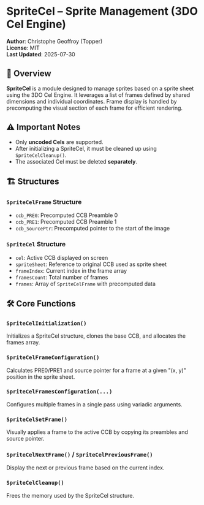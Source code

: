 # SpriteCel – Sprite Management (3DO Cel Engine)

**Author**: Christophe Geoffroy (Topper)  
**License**: MIT  
**Last Updated**: 2025-07-30

## 🧩 Overview

**SpriteCel** is a module designed to manage sprites based on a sprite sheet using the 3DO Cel Engine. It leverages a list of frames defined by shared dimensions and individual coordinates. Frame display is handled by precomputing the visual section of each frame for efficient rendering.

## ⚠️ Important Notes

- Only **uncoded Cels** are supported.
- After initializing a SpriteCel, it must be cleaned up using `SpriteCelCleanup()`.
- The associated Cel must be deleted **separately**.

## 🏗️ Structures

### `SpriteCelFrame` Structure

- `ccb_PRE0`: Precomputed CCB Preamble 0
- `ccb_PRE1`: Precomputed CCB Preamble 1
- `ccb_SourcePtr`: Precomputed pointer to the start of the image

### `SpriteCel` Structure

- `cel`: Active CCB displayed on screen  
- `spriteSheet`: Reference to original CCB used as sprite sheet  
- `frameIndex`: Current index in the frame array  
- `framesCount`: Total number of frames  
- `frames`: Array of `SpriteCelFrame` with precomputed data

## 🛠️ Core Functions

### `SpriteCelInitialization()`
Initializes a SpriteCel structure, clones the base CCB, and allocates the frames array.

### `SpriteCelFrameConfiguration()`
Calculates PRE0/PRE1 and source pointer for a frame at a given "(x, y)" position in the sprite sheet.

### `SpriteCelFramesConfiguration(...)`
Configures multiple frames in a single pass using variadic arguments.

### `SpriteCelSetFrame()`
Visually applies a frame to the active CCB by copying its preambles and source pointer.

### `SpriteCelNextFrame()` / `SpriteCelPreviousFrame()`
 Display the next or previous frame based on the current index.

### `SpriteCelCleanup()`
Frees the memory used by the SpriteCel structure.
